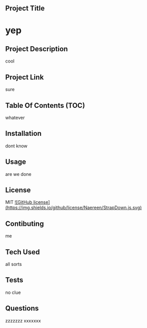 
## Project Title

# yep

## Project Description
cool

## Project Link
sure

## Table Of Contents (TOC)

whatever

## Installation

dont know

## Usage

are we done



## License

MIT
[![GitHub license] (https://img.shields.io/github/license/Naereen/StrapDown.js.svg)](https://github.com/Naereen/StrapDown.js/blob/master/LICENSE)

## Contibuting
me

## Tech Used
all sorts

## Tests
no clue

## Questions
zzzzzzz
xxxxxxx

